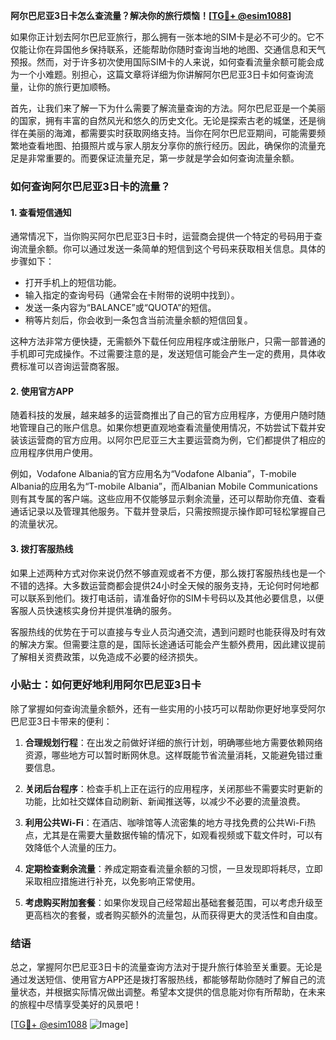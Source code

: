 **阿尔巴尼亚3日卡怎么查流量？解决你的旅行烦恼！[[TG💪+ @esim1088](https://t.me/s/esim1088)]**

如果你正计划去阿尔巴尼亚旅行，那么拥有一张本地的SIM卡是必不可少的。它不仅能让你在异国他乡保持联系，还能帮助你随时查询当地的地图、交通信息和天气预报。然而，对于许多初次使用国际SIM卡的人来说，如何查看流量余额可能会成为一个小难题。别担心，这篇文章将详细为你讲解阿尔巴尼亚3日卡如何查询流量，让你的旅行更加顺畅。

首先，让我们来了解一下为什么需要了解流量查询的方法。阿尔巴尼亚是一个美丽的国家，拥有丰富的自然风光和悠久的历史文化。无论是探索古老的城堡，还是徜徉在美丽的海滩，都需要实时获取网络支持。当你在阿尔巴尼亚期间，可能需要频繁地查看地图、拍摄照片或与家人朋友分享你的旅行经历。因此，确保你的流量充足是非常重要的。而要保证流量充足，第一步就是学会如何查询流量余额。

### 如何查询阿尔巴尼亚3日卡的流量？

#### 1. 查看短信通知

通常情况下，当你购买阿尔巴尼亚3日卡时，运营商会提供一个特定的号码用于查询流量余额。你可以通过发送一条简单的短信到这个号码来获取相关信息。具体的步骤如下：

- 打开手机上的短信功能。
- 输入指定的查询号码（通常会在卡附带的说明中找到）。
- 发送一条内容为“BALANCE”或“QUOTA”的短信。
- 稍等片刻后，你会收到一条包含当前流量余额的短信回复。

这种方法非常方便快捷，无需额外下载任何应用程序或注册账户，只需一部普通的手机即可完成操作。不过需要注意的是，发送短信可能会产生一定的费用，具体收费标准可以咨询运营商客服。

#### 2. 使用官方APP

随着科技的发展，越来越多的运营商推出了自己的官方应用程序，方便用户随时随地管理自己的账户信息。如果你想更直观地查看流量使用情况，不妨尝试下载并安装该运营商的官方应用。以阿尔巴尼亚三大主要运营商为例，它们都提供了相应的应用程序供用户使用。

例如，Vodafone Albania的官方应用名为“Vodafone Albania”，T-mobile Albania的应用名为“T-mobile Albania”，而Albanian Mobile Communications则有其专属的客户端。这些应用不仅能够显示剩余流量，还可以帮助你充值、查看通话记录以及管理其他服务。下载并登录后，只需按照提示操作即可轻松掌握自己的流量状况。

#### 3. 拨打客服热线

如果上述两种方式对你来说仍然不够直观或者不方便，那么拨打客服热线也是一个不错的选择。大多数运营商都会提供24小时全天候的服务支持，无论何时何地都可以联系到他们。拨打电话前，请准备好你的SIM卡号码以及其他必要信息，以便客服人员快速核实身份并提供准确的服务。

客服热线的优势在于可以直接与专业人员沟通交流，遇到问题时也能获得及时有效的解决方案。但需要注意的是，国际长途通话可能会产生额外费用，因此建议提前了解相关资费政策，以免造成不必要的经济损失。

### 小贴士：如何更好地利用阿尔巴尼亚3日卡

除了掌握如何查询流量余额外，还有一些实用的小技巧可以帮助你更好地享受阿尔巴尼亚3日卡带来的便利：

1. **合理规划行程**：在出发之前做好详细的旅行计划，明确哪些地方需要依赖网络资源，哪些地方可以暂时断网休息。这样既能节省流量消耗，又能避免错过重要信息。

2. **关闭后台程序**：检查手机上正在运行的应用程序，关闭那些不需要实时更新的功能，比如社交媒体自动刷新、新闻推送等，以减少不必要的流量浪费。

3. **利用公共Wi-Fi**：在酒店、咖啡馆等人流密集的地方寻找免费的公共Wi-Fi热点，尤其是在需要大量数据传输的情况下，如观看视频或下载文件时，可以有效降低个人流量的压力。

4. **定期检查剩余流量**：养成定期查看流量余额的习惯，一旦发现即将耗尽，立即采取相应措施进行补充，以免影响正常使用。

5. **考虑购买附加套餐**：如果你发现自己经常超出基础套餐范围，可以考虑升级至更高档次的套餐，或者购买额外的流量包，从而获得更大的灵活性和自由度。

### 结语

总之，掌握阿尔巴尼亚3日卡的流量查询方法对于提升旅行体验至关重要。无论是通过发送短信、使用官方APP还是拨打客服热线，都能够帮助你随时了解自己的流量状态，并根据实际情况做出调整。希望本文提供的信息能对你有所帮助，在未来的旅程中尽情享受美好的风景吧！

[[TG💪+ @esim1088](https://t.me/s/esim1088) ![Image](https://i.postimg.cc/4NQfJmqS/Snipaste-2025-05-13-00-14-12.png)]